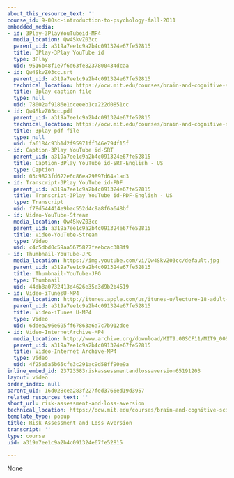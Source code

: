 ```yaml
---
about_this_resource_text: ''
course_id: 9-00sc-introduction-to-psychology-fall-2011
embedded_media:
- id: 3Play-3PlayYouTubeid-MP4
  media_location: Qw4SkvZ03cc
  parent_uid: a319a7ee1c9a2b4c091324e67fe52815
  title: 3Play-3Play YouTube id
  type: 3Play
  uid: 9516b48f1e7f6d63fe8237800434dcaa
- id: Qw4SkvZ03cc.srt
  parent_uid: a319a7ee1c9a2b4c091324e67fe52815
  technical_location: https://ocw.mit.edu/courses/brain-and-cognitive-sciences/9-00sc-introduction-to-psychology-fall-2011/adult-development/risk-assessment-and-loss-aversion/Qw4SkvZ03cc.srt
  title: 3play caption file
  type: null
  uid: 78002af9186e1dceeeb1ca222d0851cc
- id: Qw4SkvZ03cc.pdf
  parent_uid: a319a7ee1c9a2b4c091324e67fe52815
  technical_location: https://ocw.mit.edu/courses/brain-and-cognitive-sciences/9-00sc-introduction-to-psychology-fall-2011/adult-development/risk-assessment-and-loss-aversion/Qw4SkvZ03cc.pdf
  title: 3play pdf file
  type: null
  uid: fa6184c93b1d2f95971ff346e794f15f
- id: Caption-3Play YouTube id-SRT
  parent_uid: a319a7ee1c9a2b4c091324e67fe52815
  title: Caption-3Play YouTube id-SRT-English - US
  type: Caption
  uid: 03c9823fd622e6c86ea29897d64a1ad3
- id: Transcript-3Play YouTube id-PDF
  parent_uid: a319a7ee1c9a2b4c091324e67fe52815
  title: Transcript-3Play YouTube id-PDF-English - US
  type: Transcript
  uid: f78d544414e9bac552d4c9a8f6a648bf
- id: Video-YouTube-Stream
  media_location: Qw4SkvZ03cc
  parent_uid: a319a7ee1c9a2b4c091324e67fe52815
  title: Video-YouTube-Stream
  type: Video
  uid: c4c5dbd0c59aa5675827feebcac388f9
- id: Thumbnail-YouTube-JPG
  media_location: https://img.youtube.com/vi/Qw4SkvZ03cc/default.jpg
  parent_uid: a319a7ee1c9a2b4c091324e67fe52815
  title: Thumbnail-YouTube-JPG
  type: Thumbnail
  uid: 44db8a0732413d4626e35e3d9b2b4519
- id: Video-iTunesU-MP4
  media_location: http://itunes.apple.com/us/itunes-u/lecture-18-adult-development/id501335817?i=112593498
  parent_uid: a319a7ee1c9a2b4c091324e67fe52815
  title: Video-iTunes U-MP4
  type: Video
  uid: 6ddea296e695ff67863a6a7c7b912dce
- id: Video-InternetArchive-MP4
  media_location: http://www.archive.org/download/MIT9.00SCF11/MIT9_00SCF11_lec18_300k.mp4
  parent_uid: a319a7ee1c9a2b4c091324e67fe52815
  title: Video-Internet Archive-MP4
  type: Video
  uid: 4f25a5a5b65cfe3c291ac9d58ff90e9a
inline_embed_id: 23723583riskassessmentandlossaversion65191203
layout: video
order_index: null
parent_uid: 16d028cea283f227fed3766ed19d3957
related_resources_text: ''
short_url: risk-assessment-and-loss-aversion
technical_location: https://ocw.mit.edu/courses/brain-and-cognitive-sciences/9-00sc-introduction-to-psychology-fall-2011/adult-development/risk-assessment-and-loss-aversion
template_type: popup
title: Risk Assessment and Loss Aversion
transcript: ''
type: course
uid: a319a7ee1c9a2b4c091324e67fe52815

---
```

None